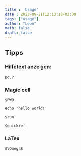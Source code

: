```yaml
---
title : 'Usage'
date : 2023-09-21T12:13:18+02:00
tags: ["usage"]
author: "Leon"
math: false
draft: false
---
```


## Tipps

### Hilfetext anzeigen: 
```
pd.?
```

### Magic cell
```%%bash
$PWD

echo 'hello world!'
```

```
$run

$quickref
```

### LaTex

```
$\Omega$
```







